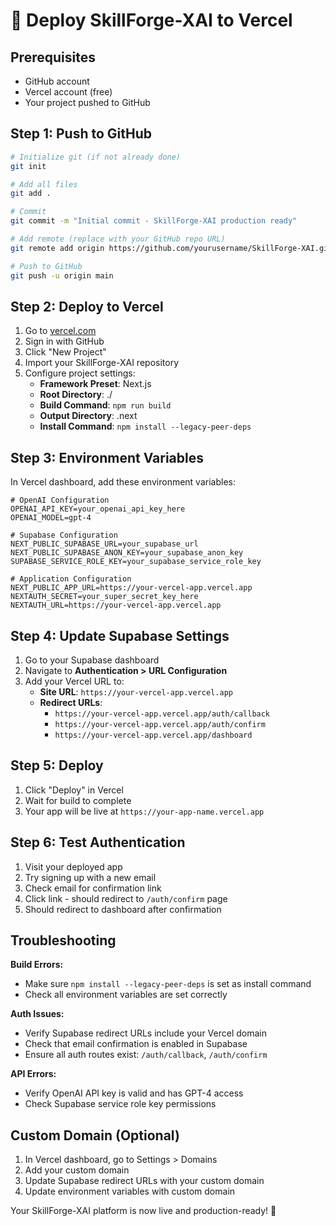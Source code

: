 # 🚀 Deploy SkillForge-XAI to Vercel

## Prerequisites
- GitHub account
- Vercel account (free)
- Your project pushed to GitHub

## Step 1: Push to GitHub

```bash
# Initialize git (if not already done)
git init

# Add all files
git add .

# Commit
git commit -m "Initial commit - SkillForge-XAI production ready"

# Add remote (replace with your GitHub repo URL)
git remote add origin https://github.com/yourusername/SkillForge-XAI.git

# Push to GitHub
git push -u origin main
```

## Step 2: Deploy to Vercel

1. Go to [vercel.com](https://vercel.com)
2. Sign in with GitHub
3. Click "New Project"
4. Import your SkillForge-XAI repository
5. Configure project settings:
   - **Framework Preset**: Next.js
   - **Root Directory**: ./
   - **Build Command**: `npm run build`
   - **Output Directory**: .next
   - **Install Command**: `npm install --legacy-peer-deps`

## Step 3: Environment Variables

In Vercel dashboard, add these environment variables:

```env
# OpenAI Configuration
OPENAI_API_KEY=your_openai_api_key_here
OPENAI_MODEL=gpt-4

# Supabase Configuration  
NEXT_PUBLIC_SUPABASE_URL=your_supabase_url
NEXT_PUBLIC_SUPABASE_ANON_KEY=your_supabase_anon_key
SUPABASE_SERVICE_ROLE_KEY=your_supabase_service_role_key

# Application Configuration
NEXT_PUBLIC_APP_URL=https://your-vercel-app.vercel.app
NEXTAUTH_SECRET=your_super_secret_key_here
NEXTAUTH_URL=https://your-vercel-app.vercel.app
```

## Step 4: Update Supabase Settings

1. Go to your Supabase dashboard
2. Navigate to **Authentication > URL Configuration**
3. Add your Vercel URL to:
   - **Site URL**: `https://your-vercel-app.vercel.app`
   - **Redirect URLs**: 
     - `https://your-vercel-app.vercel.app/auth/callback`
     - `https://your-vercel-app.vercel.app/auth/confirm`
     - `https://your-vercel-app.vercel.app/dashboard`

## Step 5: Deploy

1. Click "Deploy" in Vercel
2. Wait for build to complete
3. Your app will be live at `https://your-app-name.vercel.app`

## Step 6: Test Authentication

1. Visit your deployed app
2. Try signing up with a new email
3. Check email for confirmation link
4. Click link - should redirect to `/auth/confirm` page
5. Should redirect to dashboard after confirmation

## Troubleshooting

**Build Errors:**
- Make sure `npm install --legacy-peer-deps` is set as install command
- Check all environment variables are set correctly

**Auth Issues:**
- Verify Supabase redirect URLs include your Vercel domain
- Check that email confirmation is enabled in Supabase
- Ensure all auth routes exist: `/auth/callback`, `/auth/confirm`

**API Errors:**
- Verify OpenAI API key is valid and has GPT-4 access
- Check Supabase service role key permissions

## Custom Domain (Optional)

1. In Vercel dashboard, go to Settings > Domains
2. Add your custom domain
3. Update Supabase redirect URLs with your custom domain
4. Update environment variables with custom domain

Your SkillForge-XAI platform is now live and production-ready! 🎉